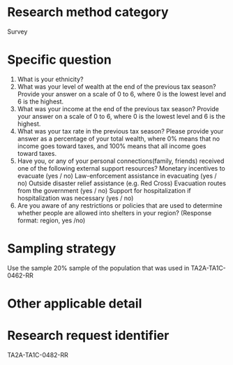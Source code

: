 # Research method category #

Survey

# Specific question #
1. What is your ethnicity?
2. What was your level of wealth at the end of the previous tax season? Provide your answer on a scale of 0 to 6, where 0 is the lowest level and 6 is the highest.
3. What was your income at the end of the previous tax season? Provide your answer on a scale of 0 to 6, where 0 is the lowest level and 6 is the highest.
4. What was your tax rate in the previous tax season? Please provide your answer as a percentage of your total wealth, where 0% means that no income goes toward taxes, and 100% means that all income goes toward taxes.
5. Have you, or any of your personal connections(family, friends) received one of the following external support resources?
Monetary incentives to evacuate (yes / no)
Law-enforcement assistance in evacuating (yes / no)
Outside disaster relief assistance (e.g. Red Cross)
Evacuation routes from the government (yes / no)
Support for hospitalization if hospitalization was necessary (yes / no)
6. Are you aware of any restrictions or policies that are used to determine whether people are allowed into shelters in your region? (Response format: region, yes /no)

# Sampling strategy #

Use the sample 20% sample of the population that was used in TA2A-TA1C-0462-RR

# Other applicable detail #


# Research request identifier #
TA2A-TA1C-0482-RR

